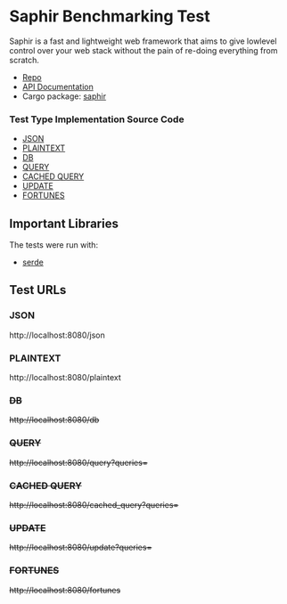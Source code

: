 # Saphir Benchmarking Test

Saphir is a fast and lightweight web framework that aims to give lowlevel control over your web stack without the pain of re-doing everything from scratch.

* [Repo](https://github.com/richerarc/saphir)
* [API Documentation](https://docs.rs/saphir/)
* Cargo package: [saphir](https://crates.io/crates/saphir)

### Test Type Implementation Source Code

* [JSON](src/main.rs)
* [PLAINTEXT](src/main.rs)
* [DB](src/main.rs)
* [QUERY](src/main.rs)
* [CACHED QUERY](src/main.rs)
* [UPDATE](src/main.rs)
* [FORTUNES](src/main.rs)

## Important Libraries
The tests were run with:
* [serde](https://github.com/serde-rs/serde)

## Test URLs
### JSON

http://localhost:8080/json

### PLAINTEXT

http://localhost:8080/plaintext

### ~~DB~~

~~http://localhost:8080/db~~

### ~~QUERY~~

~~http://localhost:8080/query?queries=~~

### ~~CACHED QUERY~~

~~http://localhost:8080/cached_query?queries=~~

### ~~UPDATE~~

~~http://localhost:8080/update?queries=~~

### ~~FORTUNES~~

~~http://localhost:8080/fortunes~~
